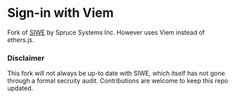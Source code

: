 # Sign-in with Viem

Fork of [SIWE](https://github.com/spruceid/siwe) by Spruce Systems Inc. However uses Viem instead of ethers.js.

### Disclaimer
This fork will not always be up-to date with SIWE, which itself has not gone through a formal secruity audit.
Contributions are welcome to keep this repo updated.
